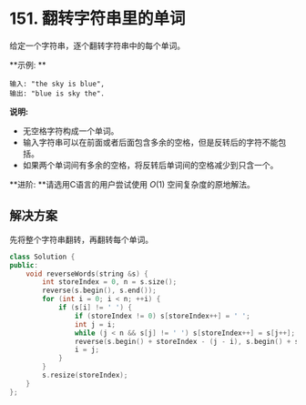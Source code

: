 # 151. 翻转字符串里的单词

给定一个字符串，逐个翻转字符串中的每个单词。

**示例:  **

```
输入: "the sky is blue",
输出: "blue is sky the".

```

**说明:**

- 无空格字符构成一个单词。
- 输入字符串可以在前面或者后面包含多余的空格，但是反转后的字符不能包括。
- 如果两个单词间有多余的空格，将反转后单词间的空格减少到只含一个。

**进阶: **请选用C语言的用户尝试使用 *O*(1) 空间复杂度的原地解法。

## 解决方案

先将整个字符串翻转，再翻转每个单词。

```c++
class Solution {
public:
    void reverseWords(string &s) {
        int storeIndex = 0, n = s.size();
        reverse(s.begin(), s.end());
        for (int i = 0; i < n; ++i) {
            if (s[i] != ' ') {
                if (storeIndex != 0) s[storeIndex++] = ' ';
                int j = i;
                while (j < n && s[j] != ' ') s[storeIndex++] = s[j++];
                reverse(s.begin() + storeIndex - (j - i), s.begin() + storeIndex);
                i = j;
            }
        }
        s.resize(storeIndex);
    }
};
```

